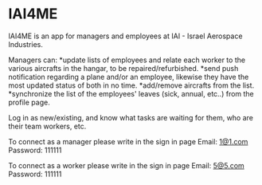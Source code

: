 # IAI4ME

IAI4ME is an app for managers and employees at IAI - Israel Aerospace Industries.

Managers can:
 *update lists of employees and relate each worker to the various aircrafts in the hangar, to be repaired/refurbished. 
*send push notification regarding a plane and/or an employee, likewise they have the most updated status of both in no time.
*add/remove aircrafts from the list.
*synchronize the list of the employees' leaves (sick, annual, etc..) from the profile page.


Log in as new/existing, 
and know what tasks are waiting for them, who are their team workers, etc.

To connect as a manager please write in the sign in page
Email: 1@1.com
Password: 111111

To connect as a worker please write in the sign in page 
Email: 5@5.com
Password: 111111
